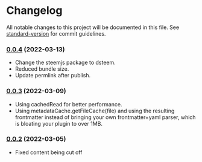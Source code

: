 # Changelog

All notable changes to this project will be documented in this file. See [standard-version](https://github.com/conventional-changelog/standard-version) for commit guidelines.

### [0.0.4](https://github.dev/anpigon/obsidian-steemit-plugin/compare/0.0.3...0.0.4) (2022-03-13)

- Change the steemjs package to dsteem.
- Reduced bundle size.
- Update permlink after publish.

### [0.0.3](https://github.dev/anpigon/obsidian-steemit-plugin/compare/0.0.2...0.0.3) (2022-03-09)

- Using cachedRead for better performance.
- Using metadataCache.getFileCache(file) and using the resulting frontmatter instead of bringing your own frontmatter+yaml parser, which is bloating your plugin to over 1MB.

### [0.0.2](https://github.dev/anpigon/obsidian-steemit-plugin/compare/0.0.1...0.0.2) (2022-03-05)

- Fixed content being cut off
